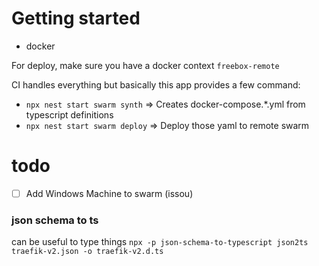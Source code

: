 # Getting started
- docker

For deploy, make sure you have a docker context `freebox-remote`

CI handles everything but basically this app provides a few command:

- `npx nest start swarm synth` => Creates docker-compose.*.yml from typescript definitions
- `npx nest start swarm deploy` => Deploy those yaml to remote swarm

# todo
- [ ] Add Windows Machine to swarm (issou)




### json schema to ts 
can be useful to type things
`npx -p json-schema-to-typescript json2ts traefik-v2.json -o traefik-v2.d.ts`
